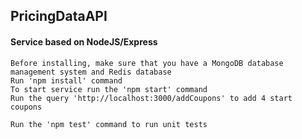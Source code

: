 ## PricingDataAPI

#### Service based on NodeJS/Express

```
Before installing, make sure that you have a MongoDB database management system and Redis database
Run 'npm install' command
To start service run the 'npm start' command
Run the query 'http://localhost:3000/addCoupons' to add 4 start coupons

Run the 'npm test' command to run unit tests
```